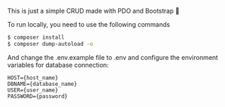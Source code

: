 This is just a simple CRUD made with PDO and Bootstrap :slightly_smiling_face:

To run locally, you need to use the following commands
```bash
$ composer install
$ composer dump-autoload -o
```
And change the .env.example file to .env and configure the environment variables for database connection:
```shell
HOST={host_name}
DBNAME={database_name}
USER={user_name}
PASSWORD={password}
```
